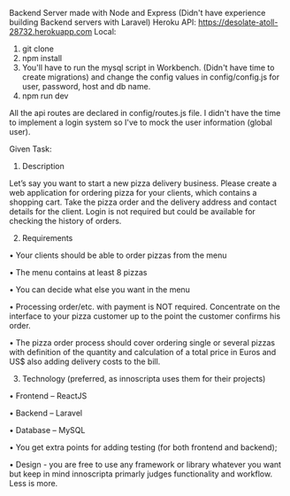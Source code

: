 Backend Server made with Node and Express (Didn't have experience building Backend servers with Laravel)
Heroku API: https://desolate-atoll-28732.herokuapp.com
Local: 
1. git clone
2. npm install
3. You'll have to run the mysql script in Workbench. (Didn't have time to create migrations) and change the config values in config/config.js for user, password, host and db name.
4. npm run dev

All the api routes are declared in config/routes.js file.
I didn't have the time to implement a login system so I've to mock the user information (global user).

Given Task: 
1. Description

Let’s say you want to start a new pizza delivery business. Please create a web application for ordering pizza for your clients, which contains a shopping cart. Take the pizza order and the delivery address and contact details for the client. Login is not required but could be available for checking the history of orders.

2. Requirements

• Your clients should be able to order pizzas from the menu

• The menu contains at least 8 pizzas

• You can decide what else you want in the menu

• Processing order/etc. with payment is NOT required. Concentrate on the interface to your pizza customer up to the point the customer confirms his order.

• The pizza order process should cover ordering single or several pizzas with definition of the quantity and calculation of a total price in Euros and US$ also adding delivery costs to the bill.

3. Technology (preferred, as innoscripta uses them for their projects)

• Frontend – ReactJS

• Backend – Laravel

• Database – MySQL

• You get extra points for adding testing (for both frontend and backend);

• Design - you are free to use any framework or library whatever you want but keep in mind innoscripta primarly judges functionality and workflow. Less is more.


